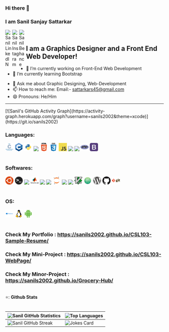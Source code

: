 ### Hi there 👋
### I am Sanil Sanjay Sattarkar

<a href="https://www.linkedin.com/in/sanil-sattarkar-529132202/">
  <img align="left" alt="Sanil LinkedIN" width="22px" src="https://cdn.jsdelivr.net/npm/simple-icons@v3.13.0/icons/linkedin.svg" />
</a>
<a href="https://www.instagram.com/sanil_0205/">
  <img align="left" alt="Sanil Instagram" width="22px" src="https://cdn.jsdelivr.net/npm/simple-icons@v3.13.0/icons/instagram.svg" />
</a>
<a href="https://www.behance.net/sanilsattarkar">
  <img align="left" alt="Sanil Behance" width="22px" src="https://cdn.jsdelivr.net/npm/simple-icons@3.13.0/icons/behance.svg" />
</a>
<br/>

## I am a Graphics Designer and a Front End Web Developer!

- 🔭 I’m currently working on Front-End Web Development   
- 🌱 I’m currently learning Bootstrap 
<!---- 👯 I’m looking to collaborate on ...--->
<!---- 🤔 I’m looking for help with ...--->
- 💬 Ask me about Graphic Designing, Web-Development  
- 📫 How to reach me: Email:- sattarkars45@gmail.com  
- 😄 Pronouns: He/Him
<!---- ⚡ Fun fact: ...
-->

<hr>
[![Sanil's GitHub Activity Graph](https://activity-graph.herokuapp.com/graph?username=sanils2002&theme=xcode)](https://git.io/sanils2002)

### Languages:

<section>
<code><img width="26px" src="https://raw.githubusercontent.com/github/explore/80688e429a7d4ef2fca1e82350fe8e3517d3494d/topics/c/c.png"></code>
<code><img width="26px" src="https://raw.githubusercontent.com/github/explore/80688e429a7d4ef2fca1e82350fe8e3517d3494d/topics/cpp/cpp.png"></code>
<code><img width="26px" src="https://raw.githubusercontent.com/github/explore/80688e429a7d4ef2fca1e82350fe8e3517d3494d/topics/python/python.png"></code>
<code><img width="26px" src="https://i.pinimg.com/originals/8c/b1/8c/8cb18c72082d13eb581cf6d452e8e266.png"></code>  
<code><img width="26px" src="https://raw.githubusercontent.com/github/explore/80688e429a7d4ef2fca1e82350fe8e3517d3494d/topics/html/html.png"></code>
<code><img width="26px" src="https://raw.githubusercontent.com/github/explore/80688e429a7d4ef2fca1e82350fe8e3517d3494d/topics/css/css.png"></code>
<code><img width="26px" src="https://raw.githubusercontent.com/github/explore/80688e429a7d4ef2fca1e82350fe8e3517d3494d/topics/javascript/javascript.png"></code>
<code><img width="26px" src="https://png.pngtree.com/element_our/png_detail/20181227/xml-vector-icon-png_287418.jpg"></code> 
<code><img width="26px" src="https://media.istockphoto.com/vectors/white-xsl-file-document-icon-download-xsl-button-icon-isolated-with-vector-id1145457366?k=20&m=1145457366&s=170667a&w=0&h=DgSUDr7VMAXzboK5f4tEroXxqwfUe1hpYzZjykeiy5g="></code>
<code><img width="26px" src="https://raw.githubusercontent.com/github/explore/ccc16358ac4530c6a69b1b80c7223cd2744dea83/topics/php/php.png"></code>  
<code><img width="26px" src="https://raw.githubusercontent.com/github/explore/80688e429a7d4ef2fca1e82350fe8e3517d3494d/topics/bootstrap/bootstrap.png"></code>
</section>
<br/>

### Softwares:

<section>
<code><img width="26px" src="https://raw.githubusercontent.com/github/explore/80688e429a7d4ef2fca1e82350fe8e3517d3494d/topics/ubuntu/ubuntu.png"></code>
<code><img width="26px" src="https://raw.githubusercontent.com/github/explore/d92924b1d925bb134e308bd29c9de6c302ed3beb/topics/terminal/terminal.png"></code>
<code><img width="26px" src="https://www.kindpng.com/picc/m/553-5531383_autodesk-autocad-icon-autocad-2017-logo-vector-hd.png"></code>  
<code><img width="26px" src="https://raw.githubusercontent.com/github/explore/80688e429a7d4ef2fca1e82350fe8e3517d3494d/topics/matlab/matlab.png"></code>
<code><img width="26px" src="https://upload.wikimedia.org/wikipedia/commons/thumb/9/9a/Visual_Studio_Code_1.35_icon.svg/1024px-Visual_Studio_Code_1.35_icon.svg.png"></code>
<code><img width="26px" src="https://cdn.freebiesupply.com/logos/large/2x/eclipse-11-logo-png-transparent.png"></code>
<code><img width="26px" src="https://raw.githubusercontent.com/github/explore/80688e429a7d4ef2fca1e82350fe8e3517d3494d/topics/jupyter-notebook/jupyter-notebook.png"></code>
<code><img width="26px" src="https://upload.wikimedia.org/wikipedia/commons/thumb/f/fe/Apache_Tomcat_logo.svg/1280px-Apache_Tomcat_logo.svg.png"></code>
<code><img width="26px" src="https://upload.wikimedia.org/wikipedia/commons/f/f8/WampServer-logo.png"></code>  
<code><img width="26px" src="https://raw.githubusercontent.com/github/explore/80688e429a7d4ef2fca1e82350fe8e3517d3494d/topics/vim/vim.png"></code>
<code><img width="26px" src="https://raw.githubusercontent.com/github/explore/80688e429a7d4ef2fca1e82350fe8e3517d3494d/topics/atom/atom.png"></code>  
<code><img width="26px" src="https://raw.githubusercontent.com/github/explore/80688e429a7d4ef2fca1e82350fe8e3517d3494d/topics/wordpress/wordpress.png"></code>
<code><img width="26px" src="https://raw.githubusercontent.com/github/explore/78df643247d429f6cc873026c0622819ad797942/topics/github/github.png"></code>
<code><img width="26px" src="https://raw.githubusercontent.com/github/explore/80688e429a7d4ef2fca1e82350fe8e3517d3494d/topics/git/git.png"></code>  
</section>
<br/>

### OS:

<section>
<code><img width="26px" src="https://raw.githubusercontent.com/github/explore/80688e429a7d4ef2fca1e82350fe8e3517d3494d/topics/windows/windows.png"></code>
<code><img width="26px" src="https://raw.githubusercontent.com/github/explore/80688e429a7d4ef2fca1e82350fe8e3517d3494d/topics/linux/linux.png"></code>
<code><img width="26px" src="https://raw.githubusercontent.com/github/explore/80688e429a7d4ef2fca1e82350fe8e3517d3494d/topics/android/android.png"></code>
</section>
<br/>

### Check My Portfolio : https://sanils2002.github.io/CSL103-Sample-Resume/ <br>
### Check My Mini-Project : https://sanils2002.github.io/CSL103-WebPage/ <br> 
### Check My Minor-Project : https://sanils2002.github.io/Grocery-Hub/ <br> 
<br/>

<summary>⭐: <b>Github Stats</b></summary><br/>

| ![Sanil GitHub Statistics](https://github-readme-stats.vercel.app/api?username=sanils2002&show_icons=true&theme=radical) | ![Top Languages](https://github-readme-stats.vercel.app/api/top-langs/?username=sanils2002&layout=compact) |
| --- | --- |
| ![Sanil GitHub Streak](https://github-readme-streak-stats.herokuapp.com/?user=sanils2002) | ![Jokes Card](https://readme-jokes.vercel.app/api) |
